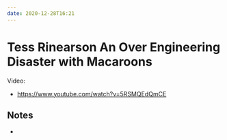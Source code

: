 ```yaml
---
date: 2020-12-28T16:21
---
```

# Tess Rinearson An Over Engineering Disaster with Macaroons

Video:
- https://www.youtube.com/watch?v=5RSMQEdQmCE

## Notes

- 